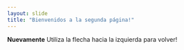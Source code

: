 ```yaml
---
layout: slide
title: "Bienvenidos a la segunda página!"
---
```

**Nuevamente**
Utiliza la flecha hacia la izquierda para volver!
